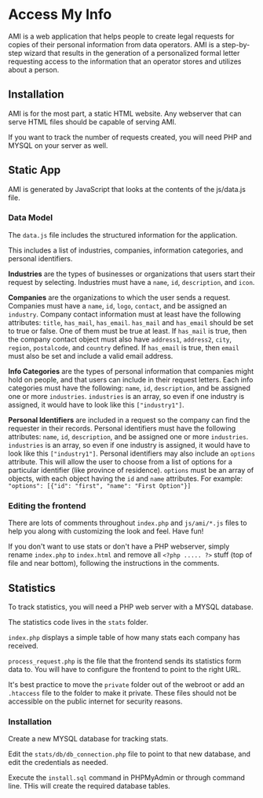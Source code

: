 # Access My Info
AMI is a web application that helps people to create legal requests for copies of their personal information from data operators. AMI is a step-by-step wizard that results in the generation of a personalized formal letter requesting access to the information that an operator stores and utilizes about a person.

## Installation
AMI is for the most part, a static HTML website. Any webserver that can serve HTML files should be capable of serving AMI.

If you want to track the number of requests created, you will need PHP and MYSQL on your server as well.

## Static App
AMI is generated by JavaScript that looks at the contents of the js/data.js file.

### Data Model
The `data.js` file includes the structured information for the application.

This includes a list of industries, companies, information categories, and personal identifiers.

**Industries** are the types of businesses or organizations that users start their request by selecting. Industries must have a `name`, `id`, `description`, and `icon`.

**Companies** are the organizations to which the user sends a request. Companies must have a `name`, `id`, `logo`, `contact`, and be assigned an `industry`. Company contact information must at least have the following attributes: `title`, `has_mail`, `has_email`. `has_mail` and `has_email` should be set to true or false. One of them must be true at least. If `has_mail` is true, then the company contact object must also have `address1`, `address2`, `city`, `region`, `postalcode`, and `country` defined. If `has_email` is true, then `email` must also be set and include a valid email address.

**Info Categories** are the types of personal information that companies might hold on people, and that users can include in their request letters. Each info categories must have the following: `name`, `id`, `description`, and be assigned one or more `industries`. `industries` is an array, so even if one industry is assigned, it would have to look like this `["industry1"]`.

**Personal Identifiers** are included in a request so the company can find the requester in their records. Personal identifiers must have the following attributes: `name`, `id`, `description`, and be assigned one or more `industries`. `industries` is an array, so even if one industry is assigned, it would have to look like this `["industry1"]`. Personal identifiers may also include an `options` attribute. This will allow the user to choose from a list of options for a particular identifier (like province of residence). `options` must be an array of objects, with each object having the `id` and `name` attributes. For example: `"options": [{"id": "first", "name": "First Option"}]`

### Editing the frontend
There are lots of comments throughout `index.php` and `js/ami/*.js` files to help you along with customizing the look and feel. Have fun!

If you don't want to use stats or don't have a PHP webserver, simply rename `index.php` to `index.html` and remove all `<?php ..... ?>` stuff (top of file and near bottom), following the instructions in the comments.

## Statistics
To track statistics, you will need a PHP web server with a MYSQL database.

The statistics code lives in the `stats` folder.

`index.php` displays a simple table of how many stats each company has received.

`process_request.php` is the file that the frontend sends its statistics form data to. You will have to configure the frontend to point to the right URL.

It's best practice to move the `private` folder out of the webroot or add an `.htaccess` file to the folder to make it private. These files should not be accessible on the public internet for security reasons.

### Installation
Create a new MYSQL database for tracking stats.

Edit the `stats/db/db_connection.php` file to point to that new database, and edit the credentials as needed.

Execute the `install.sql` command in PHPMyAdmin or through command line. THis will create the required database tables.


